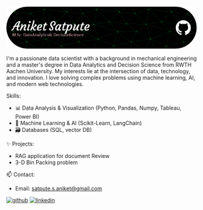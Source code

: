 ![](https://github.com/Satpute-Aniket/Satpute-Aniket/blob/main/github-header-image.png)

I'm a passionate data scientist with a background in mechanical engineering and a master's degree in Data Analytics and Decision Science from RWTH Aachen University. My interests lie at the intersection of data, technology, and innovation. I love solving complex problems using machine learning, AI, and modern web technologies.

Skills: 
- 📊 Data Analysis & Visualization (Python, Pandas, Numpy, Tableau, Power BI)
- 🧠 Machine Learning & AI (Scikit-Learn, LangChain)
- 🗃️ Databases (SQL, vector DB) 

✨ Projects:
- RAG application for document Review
- 3-D Bin Packing problem

📫 Contact:
- Email: satpute.s.aniket@gmail.com

[<img src='https://cdn.jsdelivr.net/npm/simple-icons@3.0.1/icons/github.svg' alt='github' height='40'>](https://github.com/Satpute-Aniket)  [<img src='https://cdn.jsdelivr.net/npm/simple-icons@3.0.1/icons/linkedin.svg' alt='linkedin' height='40'>](https://www.linkedin.com/in/aniketsatpute174/)  
